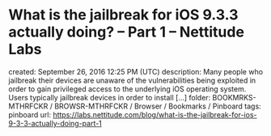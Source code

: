 # What is the jailbreak for iOS 9.3.3 actually doing? – Part 1 – Nettitude Labs

created: September 26, 2016 12:25 PM (UTC)
description: Many people who jailbreak their devices are unaware of the vulnerabilities being exploited in order to gain privileged access to the underlying iOS operating system. Users typically jailbreak devices in order to install […]
folder: BOOKMRKS-MTHRFCKR / BROWSR-MTHRFCKR / Browser / Bookmarks / Pinboard
tags: pinboard
url: https://labs.nettitude.com/blog/what-is-the-jailbreak-for-ios-9-3-3-actually-doing-part-1